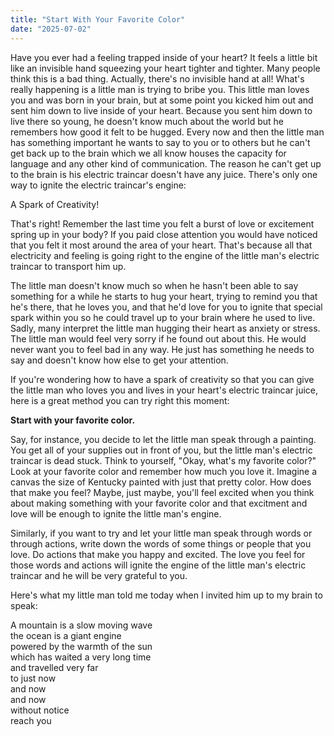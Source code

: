 ```yaml
---
title: "Start With Your Favorite Color"
date: "2025-07-02"
---
```


Have you ever had a feeling trapped inside of your heart? It feels a little bit like an invisible hand squeezing your heart tighter and tighter. Many people think this is a bad thing. Actually, there's no invisible hand at all! What's really happening is a little man is trying to bribe you. This little man loves you and was born in your brain, but at some point you kicked him out and sent him down to live inside of your heart. Because you sent him down to live there so young, he doesn't know much about the world but he remembers how good it felt to be hugged. Every now and then the little man has something important he wants to say to you or to others but he can't get back up to the brain which we all know houses the capacity for language and any other kind of communication. The reason he can't get up to the brain is his electric traincar doesn't have any juice. There's only one way to ignite the electric traincar's engine:

A Spark of Creativity!

That's right! Remember the last time you felt a burst of love or excitement spring up in your body? If you paid close attention you would have noticed that you felt it most around the area of your heart. That's because all that electricity and feeling is going right to the engine of the little man's electric traincar to transport him up. 

The little man doesn't know much so when he hasn't been able to say something for a while he starts to hug your heart, trying to remind you that he's there, that he loves you, and that he'd love for you to ignite that special spark within you so he could travel up to your brain where he used to live. Sadly, many interpret the little man hugging their heart as anxiety or stress. The little man would feel very sorry if he found out about this. He would never want you to feel bad in any way. He just has something he needs to say and doesn't know how else to get your attention. 

If you're wondering how to have a spark of creativity so that you can give the little man who loves you and lives in your heart's electric traincar juice, here is a great method you can try right this moment:

**Start with your favorite color.**

Say, for instance, you decide to let the little man speak through a painting. You get all of your supplies out in front of you, but the little man's electric traincar is dead stuck. Think to yourself, "Okay, what's my favorite color?" Look at your favorite color and remember how much you love it. Imagine a canvas the size of Kentucky painted with just that pretty color. How does that make you feel? Maybe, just maybe, you'll feel excited when you think about making something with your favorite color and that excitment and love will be enough to ignite the little man's engine.

Similarly, if you want to try and let your little man speak through words or through actions, write down the words of some things or people that you love. Do actions that make you happy and excited. The love you feel for those words and actions will ignite the engine of the little man's electric traincar and he will be very grateful to you.

Here's what my little man told me today when I invited him up to my brain to speak:

A mountain is a slow moving wave    
the ocean is a giant engine     
powered by the warmth of the sun   
which has waited a very long time   
and travelled very far  
to just now    
and now        
and now        
without notice  
reach you  
